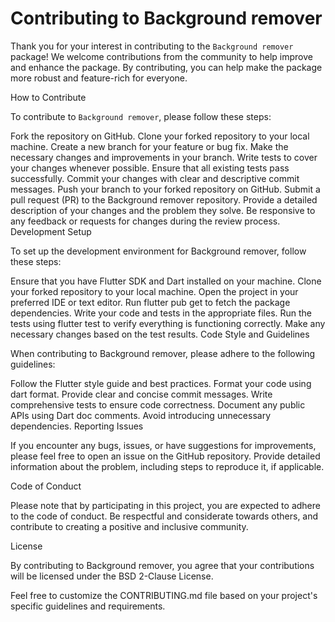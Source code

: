 # Contributing to Background remover

Thank you for your interest in contributing to the `Background remover` package! We welcome contributions from the community to help improve and enhance the package. By contributing, you can help make the package more robust and feature-rich for everyone.

How to Contribute

To contribute to `Background remover`, please follow these steps:

Fork the repository on GitHub.
Clone your forked repository to your local machine.
Create a new branch for your feature or bug fix.
Make the necessary changes and improvements in your branch.
Write tests to cover your changes whenever possible.
Ensure that all existing tests pass successfully.
Commit your changes with clear and descriptive commit messages.
Push your branch to your forked repository on GitHub.
Submit a pull request (PR) to the Background remover repository.
Provide a detailed description of your changes and the problem they solve.
Be responsive to any feedback or requests for changes during the review process.
Development Setup

To set up the development environment for Background remover, follow these steps:

Ensure that you have Flutter SDK and Dart installed on your machine.
Clone your forked repository to your local machine.
Open the project in your preferred IDE or text editor.
Run flutter pub get to fetch the package dependencies.
Write your code and tests in the appropriate files.
Run the tests using flutter test to verify everything is functioning correctly.
Make any necessary changes based on the test results.
Code Style and Guidelines

When contributing to Background remover, please adhere to the following guidelines:

Follow the Flutter style guide and best practices.
Format your code using dart format.
Provide clear and concise commit messages.
Write comprehensive tests to ensure code correctness.
Document any public APIs using Dart doc comments.
Avoid introducing unnecessary dependencies.
Reporting Issues

If you encounter any bugs, issues, or have suggestions for improvements, please feel free to open an issue on the GitHub repository. Provide detailed information about the problem, including steps to reproduce it, if applicable.

Code of Conduct

Please note that by participating in this project, you are expected to adhere to the code of conduct. Be respectful and considerate towards others, and contribute to creating a positive and inclusive community.

License

By contributing to Background remover, you agree that your contributions will be licensed under the BSD 2-Clause License.

Feel free to customize the CONTRIBUTING.md file based on your project's specific guidelines and requirements.